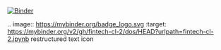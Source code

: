 [![Binder](https://mybinder.org/badge_logo.svg)](https://mybinder.org/v2/gh/fintech-cl-2/dos/HEAD?urlpath=fintech-cl-2.ipynb)

.. image:: https://mybinder.org/badge_logo.svg
 :target: https://mybinder.org/v2/gh/fintech-cl-2/dos/HEAD?urlpath=fintech-cl-2.ipynb
restructured text icon
